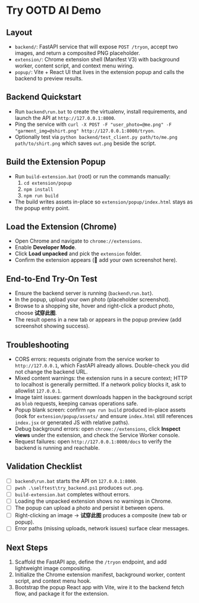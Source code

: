 # Try OOTD AI Demo

## Layout
- `backend/`: FastAPI service that will expose `POST /tryon`, accept two images, and return a composited PNG placeholder.
- `extension/`: Chrome extension shell (Manifest V3) with background worker, content script, and context menu wiring.
- `popup/`: Vite + React UI that lives in the extension popup and calls the backend to preview results.

## Backend Quickstart
- Run `backend\run.bat` to create the virtualenv, install requirements, and launch the API at `http://127.0.0.1:8000`.
- Ping the service with `curl -X POST -F "user_photo=@me.png" -F "garment_img=@shirt.png" http://127.0.0.1:8000/tryon`.
- Optionally test via `python backend/test_client.py path/to/me.png path/to/shirt.png` which saves `out.png` beside the script.

## Build the Extension Popup
- Run `build-extension.bat` (root) or run the commands manually:
  1. `cd extension/popup`
  2. `npm install`
  3. `npm run build`
- The build writes assets in-place so `extension/popup/index.html` stays as the popup entry point.

## Load the Extension (Chrome)
- Open Chrome and navigate to `chrome://extensions`.
- Enable **Developer Mode**.
- Click **Load unpacked** and pick the `extension` folder.
- Confirm the extension appears (🙌 add your own screenshot here).

## End-to-End Try-On Test
- Ensure the backend server is running (`backend\run.bat`).
- In the popup, upload your own photo (placeholder screenshot).
- Browse to a shopping site, hover and right-click a product photo, choose **试穿此图**.
- The result opens in a new tab or appears in the popup preview (add screenshot showing success).

## Troubleshooting
- CORS errors: requests originate from the service worker to `http://127.0.0.1`, which FastAPI already allows. Double-check you did not change the backend URL.
- Mixed content warnings: the extension runs in a secure context; HTTP to localhost is generally permitted. If a network policy blocks it, ask to allowlist `127.0.0.1`.
- Image taint issues: garment downloads happen in the background script as `blob` requests, keeping canvas operations safe.
- Popup blank screen: confirm `npm run build` produced in-place assets (look for `extension/popup/assets/` and ensure `index.html` still references `index.jsx` or generated JS with relative paths).
- Debug background errors: open `chrome://extensions`, click **Inspect views** under the extension, and check the Service Worker console.
- Request failures: open `http://127.0.0.1:8000/docs` to verify the backend is running and reachable.

## Validation Checklist
- [ ] `backend\run.bat` starts the API on `127.0.0.1:8000`.
- [ ] `pwsh .\selftest\try_backend.ps1` produces `out.png`.
- [ ] `build-extension.bat` completes without errors.
- [ ] Loading the unpacked extension shows no warnings in Chrome.
- [ ] The popup can upload a photo and persist it between opens.
- [ ] Right-clicking an image → **试穿此图** produces a composite (new tab or popup).
- [ ] Error paths (missing uploads, network issues) surface clear messages.

## Next Steps
1. Scaffold the FastAPI app, define the `/tryon` endpoint, and add lightweight image compositing.
2. Initialize the Chrome extension manifest, background worker, content script, and context menu hook.
3. Bootstrap the popup React app with Vite, wire it to the backend fetch flow, and package it for the extension.

